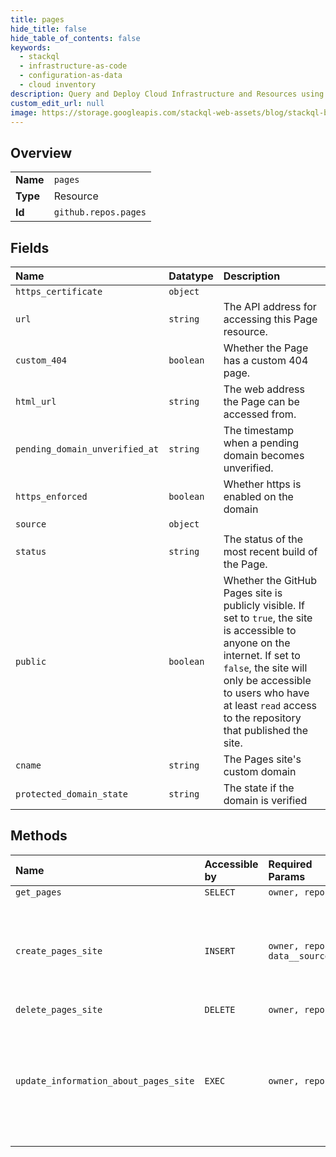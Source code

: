 ```yaml
---
title: pages
hide_title: false
hide_table_of_contents: false
keywords:
  - stackql
  - infrastructure-as-code
  - configuration-as-data
  - cloud inventory
description: Query and Deploy Cloud Infrastructure and Resources using SQL
custom_edit_url: null
image: https://storage.googleapis.com/stackql-web-assets/blog/stackql-blog-post-featured-image.png
---
```

  
    

## Overview
<table><tbody>
<tr><td><b>Name</b></td><td><code>pages</code></td></tr>
<tr><td><b>Type</b></td><td>Resource</td></tr>
<tr><td><b>Id</b></td><td><code>github.repos.pages</code></td></tr>
</tbody></table>

## Fields
| Name | Datatype | Description |
|:-----|:---------|:------------|
| `https_certificate` | `object` |  |
| `url` | `string` | The API address for accessing this Page resource. |
| `custom_404` | `boolean` | Whether the Page has a custom 404 page. |
| `html_url` | `string` | The web address the Page can be accessed from. |
| `pending_domain_unverified_at` | `string` | The timestamp when a pending domain becomes unverified. |
| `https_enforced` | `boolean` | Whether https is enabled on the domain |
| `source` | `object` |  |
| `status` | `string` | The status of the most recent build of the Page. |
| `public` | `boolean` | Whether the GitHub Pages site is publicly visible. If set to `true`, the site is accessible to anyone on the internet. If set to `false`, the site will only be accessible to users who have at least `read` access to the repository that published the site. |
| `cname` | `string` | The Pages site's custom domain |
| `protected_domain_state` | `string` | The state if the domain is verified |
## Methods
| Name | Accessible by | Required Params | Description |
|:-----|:--------------|:----------------|:------------|
| `get_pages` | `SELECT` | `owner, repo` |  |
| `create_pages_site` | `INSERT` | `owner, repo, data__source` | Configures a GitHub Pages site. For more information, see "[About GitHub Pages](/github/working-with-github-pages/about-github-pages)." |
| `delete_pages_site` | `DELETE` | `owner, repo` |  |
| `update_information_about_pages_site` | `EXEC` | `owner, repo` | Updates information for a GitHub Pages site. For more information, see "[About GitHub Pages](/github/working-with-github-pages/about-github-pages). |
